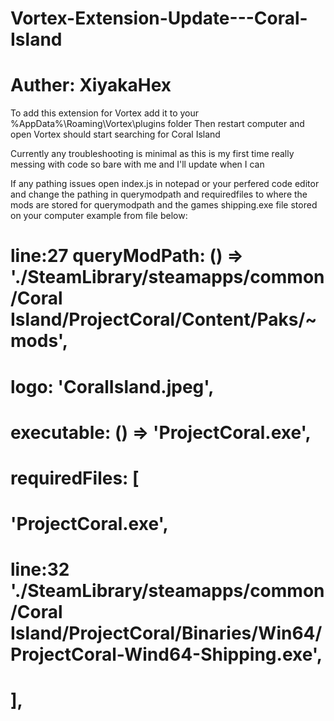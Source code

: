# Vortex-Extension-Update---Coral-Island
# Auther: XiyakaHex

To add this extension for Vortex add it to your %AppData%\Roaming\Vortex\plugins folder
Then restart computer and open Vortex should start searching for Coral Island

Currently any troubleshooting is minimal as this is my first time really messing 
with code so bare with me and I'll update when I can

If any pathing issues open index.js in notepad or your perfered code editor and change the 
pathing in querymodpath and requiredfiles to where the mods are stored for querymodpath and the games shipping.exe file
stored on your computer example from file below:


# line:27       queryModPath: () => './SteamLibrary/steamapps/common/Coral Island/ProjectCoral/Content/Paks/~mods',
#               logo: 'CoralIsland.jpeg',
#               executable: () => 'ProjectCoral.exe',
#               requiredFiles: [
#                   'ProjectCoral.exe',
# line:32           './SteamLibrary/steamapps/common/Coral Island/ProjectCoral/Binaries/Win64/ProjectCoral-Wind64-Shipping.exe',
#               ],
